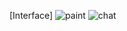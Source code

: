 [Interface]
![paint](https://github.com/dkdiek/SemiProject/assets/144099638/9dbad605-1034-4397-b8ba-c7ba6980872c)
![chat](https://github.com/dkdiek/SemiProject/assets/144099638/fe73befb-fbdd-4228-a7f0-0d510ef766ba)
